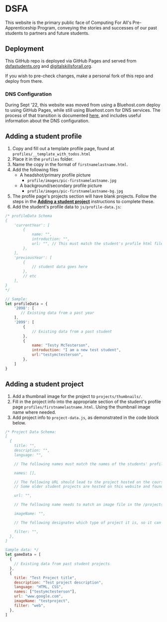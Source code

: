 # DSFA

This website is the primary public face of Computing For All's Pre-Apprenticeship Program, conveying the stories and successes of our past students to partners and future students.

## Deployment

This GitHub repo is deployed via GitHub Pages and served from [dsfastudents.org](https://www.dsfastudents.org/) and [digitalskillsforall.org](https://www.digitalskillsforall.org/).

If you wish to pre-check changes, make a personal fork of this repo and deploy from there.

### DNS Configuration

During Sept '22, this website was moved from using a Bluehost.com deploy to using GitHub Pages, while still using Bluehost.com for DNS services. The process of that transition is documented [here](https://docs.google.com/document/d/1wln7Wog64AbXoNNzSIJDIXlk0HgiTE8C38dOpyM2Ez0/edit?usp=sharing), and includes useful information about the DNS configuration.

## Adding a student profile

1. Copy and fill out a template profile page, found at `profiles/__template_with_todos.html`
1. Place it in the `profiles` folder.
1. Name the copy in the format of `firstnamelastname.html`.
1. Add the following files
    - A headshot/primary profile picture
      - `profile/images/pic-firstnamelastname.jpg`
    - A background/secondary profile picture
      - `profile/images/pic-firstnamelastname-bg.jpg`
1. The profile page's projects section will have blank projects. Follow the steps in the [**Adding a student project**](#adding-a-student-project) instructions to complete these.
1. Add the student's profile data to `js/profile-data.js`:

```js
/* profileData Schema
{
    'currentYear': [ 
        {
            name: "",
            introduction: "",
            url: "", // This must match the student's profile html file name
        },
    ],
    'previousYear': [ 
        { 
            // student data goes here 
        }, 
        // etc 
    ],
}
*/

// Sample: 
let profileData = {
    '2098': [
       // Existing data from a past year 
    ],
    '2099': [
        {
            // Existing data from a past student
        },
        {
            name: "Testy McTesterson",
            introduction: "I am a new test student",
            url:"testymctesterson",
        },
    ]
}
```

## Adding a student project

1. Add a thumbnail image for the project to `projects/thumbnails/`.
1. Fill in the project info into the appropriate section of the student's profile page `profiles/firstnamelastname.html`. Using the thumbnail image name where needed.
1. Add project info to `project-data.js`, as demonstrated in the code block below.

```js
/* Project Data Schema:
[
  {
    title: "",
    description: "",
    language: "",

    // The following names must match the names of the students' profile HTML files 

    names: [],

    // The following URL should lead to the project hosted on the course's game development platform (ex: Scratch, Tynker, etc) or it's web host platform (ex: GitHub Pages)
    // Some older student projects are hosted on this website and found in the projects folder, but new projects should be hosted on the aformentioned platforms. 

    url: "", 

    // The following name needs to match an image file in the /projects/thumbnails folder.

    imageName: "", 

    // The following designates which type of project it is, so it can be filtered using buttons on projects/index.html

    filter: "",
  },
]

Sample data: */
let gameData = [
  {
    // Existing data from past student projects
  },
  {
    title: "Test Project title",
    description: "Test project description",
    language: "HTML, CSS",
    names: ["testymctesterson"],
    url: "www.google.com",
    imageName: "testproject",
    filter: "web",
  },
]
```
